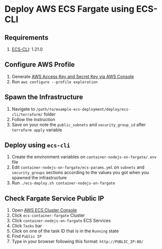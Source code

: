 # Deploy AWS ECS Fargate using ECS-CLI

## Requirements
1. [ECS-CLI](https://github.com/aws/amazon-ecs-cli#installing): 1.21.0

## Configure AWS Profile
1. Generate [AWS Access Key and Secret Key via AWS Console](https://docs.aws.amazon.com/IAM/latest/UserGuide/id_credentials_access-keys.html#Using_CreateAccessKey)
2. Run `aws configure --profile exploration`

## Spawn the Infrastructure
1. Navigate to `/path/to/example-ecs-deployment/deploy/ecs-cli/terraform/` folder
2. Follow the instruction
3. Save on your note the `public_subnets` and `security_group_id` after `terraform apply` variable

## Deploy using `ecs-cli`
1. Create the environment variables on `container-nodejs-on-fargate/.env` file
2. Edit `container-nodejs-on-fargate/ecs-params.yml` on `subnets` and `security_groups` sections according to the values you got when you spawned the infrastructure
3. Run `./ecs-deploy.sh container-nodejs-on-fargate`

## Check Fargate Service Public IP
1. Open [AWS ECS Cluster Console](https://us-east-2.console.aws.amazon.com/ecs/home?region=us-east-2#/clusters)
2. Click `ecs-container-fargate` Cluster
3. Click `container-nodejs-on-fargate` ECS Services
4. Click `Tasks` bar
5. Click on one of the task ID that is in the `Running` state
6. Find `Public IP`
7. Type in your browser following this format: `http://PUBLIC_IP:80/`
